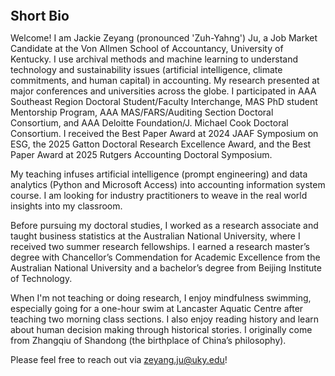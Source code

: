 
<h2 id="bio" style="margin: 2px 0px 0px;">  
<br> Short Bio   </h2>

Welcome! I am Jackie Zeyang (pronounced 'Zuh-Yahng') Ju, a Job Market Candidate at the Von Allmen School of Accountancy, University of Kentucky. I use archival methods and machine learning to understand technology and sustainability issues (artificial intelligence, climate commitments, and human capital) in accounting. My research presented at major conferences and universities across the globe. I participated in AAA Southeast Region Doctoral Student/Faculty Interchange, MAS PhD student Mentorship Program, AAA MAS/FARS/Auditing Section Doctoral Consortium, and AAA Deloitte Foundation/J. Michael Cook Doctoral Consortium. I received the Best Paper Award at 2024 JAAF Symposium on ESG, the 2025 Gatton Doctoral Research Excellence Award, and the Best Paper Award at 2025 Rutgers Accounting Doctoral Symposium.

My teaching infuses artificial intelligence (prompt engineering) and data analytics (Python and Microsoft Access) into accounting information system course. I am looking for industry practitioners to weave in the real world insights into my classroom.

Before pursuing my doctoral studies, I worked as a research associate and taught business statistics at the Australian National University, where I received two summer research fellowships. I earned a research master’s degree with Chancellor’s Commendation for Academic Excellence from the Australian National University and a bachelor’s degree from Beijing Institute of Technology. 

When I'm not teaching or doing research, I enjoy mindfulness swimming, especially going for a one-hour swim at Lancaster Aquatic Centre after teaching two morning class sections. I also enjoy reading history and learn about human decision making through historical stories. I originally come from Zhangqiu of Shandong (the birthplace of China’s philosophy).

Please feel free to reach out via <a href="zeyang.ju@uky.edu">zeyang.ju@uky.edu</a>!



